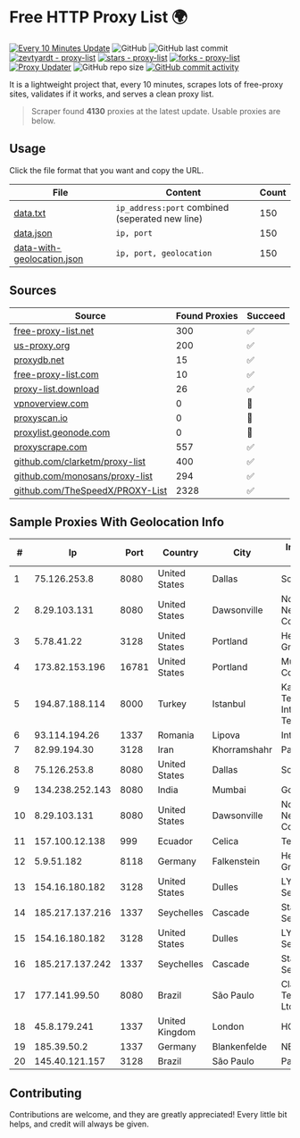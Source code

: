 
# Free HTTP Proxy List 🌍

[![Every 10 Minutes Update](https://github.com/mertguvencli/http-proxy-list/actions/workflows/main.yml/badge.svg?branch=main)](https://github.com/mertguvencli/http-proxy-list/actions/workflows/main.yml)
![GitHub](https://img.shields.io/github/license/mertguvencli/http-proxy-list)
![GitHub last commit](https://img.shields.io/github/last-commit/mertguvencli/http-proxy-list)
[![zevtyardt - proxy-list](https://img.shields.io/static/v1?label=zevtyardt&message=proxy-list&color=blue&logo=github)](https://github.com/zevtyardt/proxy-list "Go to GitHub repo")
[![stars - proxy-list](https://img.shields.io/github/stars/zevtyardt/proxy-list?style=social)](https://github.com/zevtyardt/proxy-list)
[![forks - proxy-list](https://img.shields.io/github/forks/zevtyardt/proxy-list?style=social)](https://github.com/zevtyardt/proxy-list)
[![Proxy Updater](https://github.com/zevtyardt/proxy-list/workflows/Proxy%20Updater/badge.svg)](https://github.com/zevtyardt/proxy-list/actions?query=workflow:"Proxy+Updater")
![GitHub repo size](https://img.shields.io/github/repo-size/zevtyardt/proxy-list)
[![GitHub commit activity](https://img.shields.io/github/commit-activity/m/zevtyardt/proxy-list?logo=commits)](https://github.com/zevtyardt/proxy-list/commits/main)

It is a lightweight project that, every 10 minutes, scrapes lots of free-proxy sites, validates if it works, and serves a clean proxy list.

> Scraper found **4130** proxies at the latest update. Usable proxies are below.

## Usage

Click the file format that you want and copy the URL.

|File|Content|Count|
|----|-------|-----|
|[data.txt](https://raw.githubusercontent.com/mertguvencli/http-proxy-list/main/proxy-list/data.txt)|`ip_address:port` combined (seperated new line)|150|
|[data.json](https://raw.githubusercontent.com/mertguvencli/http-proxy-list/main/proxy-list/data.json)|`ip, port`|150|
|[data-with-geolocation.json](https://raw.githubusercontent.com/mertguvencli/http-proxy-list/main/proxy-list/data-with-geolocation.json)|`ip, port, geolocation`|150|

## Sources

|Source|Found Proxies|Succeed|
|------|-------------|-------|
|[free-proxy-list.net](https://free-proxy-list.net)|300|✅|
|[us-proxy.org](https://www.us-proxy.org)|200|✅|
|[proxydb.net](http://proxydb.net)|15|✅|
|[free-proxy-list.com](https://free-proxy-list.com/?page=&port=&type%5B%5D=http&type%5B%5D=https&up_time=0&search=Search)|10|✅|
|[proxy-list.download](https://www.proxy-list.download/HTTP)|26|✅|
|[vpnoverview.com](https://vpnoverview.com/privacy/anonymous-browsing/free-proxy-servers)|0|🚫|
|[proxyscan.io](https://www.proxyscan.io)|0|🚫|
|[proxylist.geonode.com](https://proxylist.geonode.com/api/proxy-list?limit=300&page=1&sort_by=lastChecked&sort_type=desc&protocols=http,https)|0|🚫|
|[proxyscrape.com](https://api.proxyscrape.com/v2/?request=displayproxies&protocol=http&timeout=10000&country=all&ssl=all&anonymity=all)|557|✅|
|[github.com/clarketm/proxy-list](https://raw.githubusercontent.com/clarketm/proxy-list/master/proxy-list-raw.txt)|400|✅|
|[github.com/monosans/proxy-list](https://raw.githubusercontent.com/monosans/proxy-list/main/proxies/http.txt)|294|✅|
|[github.com/TheSpeedX/PROXY-List](https://raw.githubusercontent.com/TheSpeedX/PROXY-List/master/http.txt)|2328|✅|


## Sample Proxies With Geolocation Info

|#|Ip|Port|Country|City|Internet Service Provider|
|-|--|----|-------|----|-------------------------|
|1|75.126.253.8|8080|United States|Dallas|SoftLayer|
|2|8.29.103.131|8080|United States|Dawsonville|North Georgia Network Cooperative, Inc|
|3|5.78.41.22|3128|United States|Portland|Hetzner Online GmbH|
|4|173.82.153.196|16781|United States|Portland|Multacom Corporation|
|5|194.87.188.114|8000|Turkey|Istanbul|Kadir Huseyin Tezcan Nosspeed Internet Teknolojileri|
|6|93.114.194.26|1337|Romania|Lipova|Interkvm Host SRL|
|7|82.99.194.30|3128|Iran|Khorramshahr|ParsOnline Co.|
|8|75.126.253.8|8080|United States|Dallas|SoftLayer|
|9|134.238.252.143|8080|India|Mumbai|Google LLC|
|10|8.29.103.131|8080|United States|Dawsonville|North Georgia Network Cooperative, Inc|
|11|157.100.12.138|999|Ecuador|Celica|Telconet S.A|
|12|5.9.51.182|8118|Germany|Falkenstein|Hetzner Online GmbH|
|13|154.16.180.182|3128|United States|Dulles|LYIT Internet Services|
|14|185.217.137.216|1337|Seychelles|Cascade|Stallion Network Services Limited|
|15|154.16.180.182|3128|United States|Dulles|LYIT Internet Services|
|16|185.217.137.242|1337|Seychelles|Cascade|Stallion Network Services Limited|
|17|177.141.99.50|8080|Brazil|São Paulo|Claro NXT Telecomunicacoes Ltda|
|18|45.8.179.241|1337|United Kingdom|London|HOSTLAND|
|19|185.39.50.2|1337|Germany|Blankenfelde|NETZNUTZ|
|20|145.40.121.157|3128|Brazil|São Paulo|Packet Host, Inc.|



## Contributing

Contributions are welcome, and they are greatly appreciated! Every
little bit helps, and credit will always be given.

